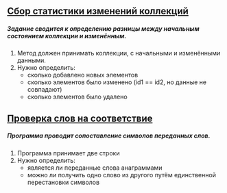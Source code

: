 ## <a href="https://github.com/inflatone/job4j/tree/master/chapter_005/src/main/java/ru/job4j/statistics">Сбор статистики изменений коллекций</a>
##### Задание сводится к определению разницы между начальным состоянием коллекции и изменённым.
1. Метод должен принимать коллекции, с начальными и изменёнными данными.
2. Нужно определить:
    * сколько добавлено новых элементов
    * сколько элементов было изменено (id1 == id2, но данные не совпадают)
    * сколько элементов было удалено 

## <a href="https://github.com/inflatone/job4j/tree/master/chapter_005/src/main/java/ru/job4j/algorithm/WordsChecker.java">Проверка слов на соответствие</a>
##### Программа проводит сопоставление символов переданных слов.
1. Программа принимает две строки
2. Нужно определить:
    * является ли переданные слова анаграммами
    * можно ли получить одно слово из другого путём единственной перестановки символов
